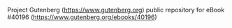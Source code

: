 Project Gutenberg (https://www.gutenberg.org) public repository for eBook #40196 (https://www.gutenberg.org/ebooks/40196)

